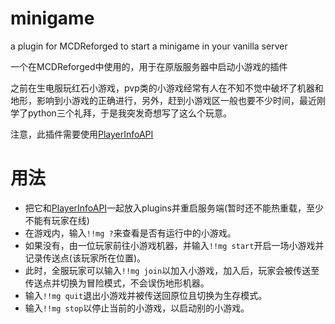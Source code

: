 # minigame
a plugin for MCDReforged to start a minigame in your vanilla server


一个在MCDReforged中使用的，用于在原版服务器中启动小游戏的插件


之前在生电服玩红石小游戏，pvp类的小游戏经常有人在不知不觉中破坏了机器和地形，影响到小游戏的正确进行，另外，赶到小游戏区一般也要不少时间，最近刚学了python三个礼拜，于是我突发奇想写了这么个玩意。

注意，此插件需要使用[PlayerInfoAPI](https://github.com/TISUnion/PlayerInfoAPI)

# 用法

- 把它和[PlayerInfoAPI](https://github.com/TISUnion/PlayerInfoAPI)一起放入plugins并重启服务端(暂时还不能热重载，至少不能有玩家在线)
- 在游戏内，输入`!!mg ?`来查看是否有运行中的小游戏。
- 如果没有，由一位玩家前往小游戏机器，并输入`!!mg start`开启一场小游戏并记录传送点(该玩家所在位置)。
- 此时，全服玩家可以输入`!!mg join`以加入小游戏，加入后，玩家会被传送至传送点并切换为冒险模式，不会误伤地形机器。
- 输入`!!mg quit`退出小游戏并被传送回原位且切换为生存模式。
- 输入`!!mg stop`以停止当前的小游戏，以启动别的小游戏。
